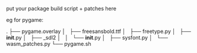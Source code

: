 put your package build script + patches here

eg for pygame:

.
├── pygame.overlay
│   ├── freesansbold.ttf
│   ├── freetype.py
│   ├── __init__.py
│   ├── _sdl2
│   │   └── __init__.py
│   ├── sysfont.py
│   └── wasm_patches.py
└── pygame.sh



